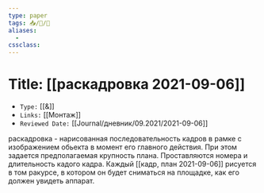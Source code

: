 ```yaml
---
type: paper
tags: 📥️/📜️/🧪
aliases:
  - 
cssclass: 
---
```




# Title: **[[раскадровка 2021-09-06]]**
- `Type:` [[&]]
- `Links:` [[Монтаж]]
- `Reviewed Date:` [[Journal/дневник/09.2021/2021-09-06]]

раскадровка - нарисованная последовательность кадров в рамке с изображением обьекта в момент его главного действия. При этом задается предполагаемая крупность плана. Проставляются номера и длительность кадого кадра. Каждый [[кадр, план 2021-09-06]] рисуется в том ракурсе, в котором он будет сниматься на площадке, как его должен увидеть аппарат.

